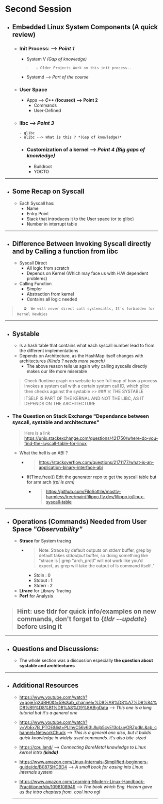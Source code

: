 # Second Session

- ## Embedded Linux System Components (A quick review)
    - ### Init Process:     --> *Point 1*
        - System V *(Gap of knowledge)* 
        
        >       ⚠️ Older Projects Work on this init process..
        - Systemd --> *Part of the course*
    - ### User Space
        - Apps --> ***C++* (focused)**  **-->** **Point 2**
            - Commands
            - User-Defined
  - ### libc  --> *Point 3*
        - glibc 
        - ulibc --> What is this ? *(Gap of knowledge)*
    - ### Customization of a kernel --> *Point 4* *(Big gaps of knowledge)*
        - Buildroot
        - YOCTO
        
---
- ## Some Recap on Syscall
    - Each Syscall has:
        -  Name
        -  Entry Point
        -  Stack that introduces it to the User space (or to glibc)
        -  Number in interrupt table
---
- ## Difference Between Invoking Syscall directly and by Calling a function from libc
    -  Syscall Direct
        - All logic from scratch
        - Depends on Kernel (Which may face us with H.W dependent problems)
    - Calling Function
        - Simpler
        - Abstraction from kernel
        - Contains all logic needed
>        ⛔  We will never direct call systemcalls, It's forbidden for Kernel Newbies
---
- ## Systable
    - Is a hash table that contains what each syscall number lead to from the different implementations
    - Depends on Architecture, as the HashMap itself changes with architectures *(Kinda ? needs more search)*
        - The above reason tells us again why calling syscalls directly makes our life more miserable
    >   Check Runtime graph on website to see full map of how a process invokes a system call with a certain system call ID, which glibc then checks against the systable 
        >>   ### ☠️    THE SYSTABLE ITSELF IS PART OF THE KERNAL AND NOT THE LIBC, AS IT DEPENDS ON THE ARCHITECTURE

- ### The Question on Stack Exchange **"Dependance between syscall, systable and architectures"**
    > Here is a link https://unix.stackexchange.com/questions/421750/where-do-you-find-the-syscall-table-for-linux
    - What the hell is an ABI ? 
        - >https://stackoverflow.com/questions/2171177/what-is-an-application-binary-interface-abi
        - If(Time.free()) Edit the generator repo to get the syscall table but for arm arch *(rpi is arm)*
            - >https://github.com/FiloSottile/mostly-harmless/tree/main/filippo.fly.dev/filippo.io/linux-syscall-table 
---

- ## Operations (Commands) Needed from User Space  *"Observability"*
    - **Strace** for System tracing
        - > Note: Strace by default outputs on *stderr* buffer, grep by default takes *stdoutput* buffer, so doing something like "strace ls | grep "arch_prctl" will not work like you'd expect, as grep will take the output of ls command itself.."
            - Stdin  : 0
            - Stdout : 1
            - Stderr : 2
    - **Ltrace** for Library Tracing
    - **Perf** for Analysis

>   ## Hint: use tldr for quick info/examples on new commands, don't forget to {*tldr --update*} before using it
---
- ## Questions and Discussions: 
    -   The whole section was a discussion especially **the question about systable and architectures**
---
- ## Additional Resources
    - https://www.youtube.com/watch?v=gojeTqXdBH0&t=59s&ab_channel=%D8%A8%D8%A7%D9%84%D8%B9%D8%B1%D8%A8%D9%8ABigData -->
        *This one is a long tutorial but it's a general one*

    - https://www.youtube.com/watch?v=VbEx7B_PTOE&list=PLIhvC56v63IJIujb5cyE13oLuyORZpdkL&ab_channel=NetworkChuck --> *This is a general one also, but it builds quick knowledge in widely used commands. it's also bite-sized*
    - https://cpu.land/ --> *Connecting BareMetal knowledge to Linux kernel intro **(kinda)***
    - https://www.amazon.com/Linux-Internals-Simplified-beginners-guide/dp/B087SHCBD4 --> *A small book for easing into Linux internals system*
    - https://www.amazon.com/Learning-Modern-Linux-Handbook-Practitioner/dp/1098108949 --> *The book which Eng. Hazem gave us the intro chapters from. cool intro ngl*
    
    ---